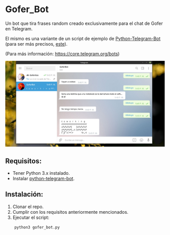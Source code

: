 # Gofer_Bot
Un bot que tira frases random creado exclusivamente para el chat de Gofer en Telegram.

El mismo es una variante de un script de ejemplo de [Python-Telegram-Bot](https://github.com/python-telegram-bot/python-telegram-bot) (para ser más precisos, [este](https://github.com/python-telegram-bot/python-telegram-bot/blob/master/examples/echobot.py)).

(Para más información: https://core.telegram.org/bots)

![Imagen](https://github.com/FedeHC/Gofer_Bot/blob/master/Imagenes/Captura.jpg)

## Requisitos:
- Tener Python 3.x instalado.
- Instalar [python-telegram-bot](https://github.com/python-telegram-bot/python-telegram-bot#installing).

## Instalación:
1) Clonar el repo.
2) Cumplir con los requisitos anteriormente mencionados.
3) Ejecutar el script:
```
    python3 gofer_bot.py
```
